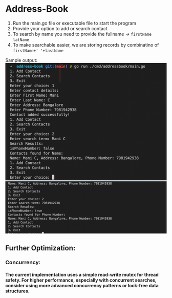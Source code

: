 # Address-Book

1. Run the main.go file or executable file to start the program
2. Provide your option to add or search contact
3. To search by name you need to provide the fullname -> `firstName latName`
4. To make searchable easier, we are storing records by combinatino of `firstName+' '+lastName`

Sample output:
![Example Image](image1.png)
![Example Image](image2.png)

## Further Optimization:
### Concurrency:
#### The current implementation uses a simple read-write mutex for thread safety. For higher performance, especially with concurrent searches, consider using more advanced concurrency patterns or lock-free data structures.

